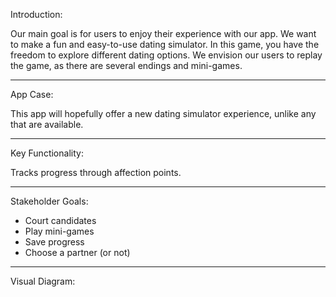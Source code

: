 Introduction:

Our main goal is for users to enjoy their experience with our app. We want to 
make a fun and easy-to-use dating simulator. In this game, you have the freedom
to explore different dating options. We envision our users to replay the
game, as there are several endings and mini-games. 


---

App Case:

This app will hopefully offer a new dating simulator experience, unlike any that
are available. 

---

Key Functionality:

Tracks progress through affection points. 

---

Stakeholder Goals:

* Court candidates
* Play mini-games 
* Save progress 
* Choose a partner (or not)

---

Visual Diagram:

